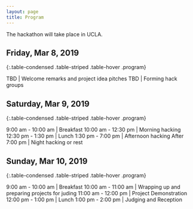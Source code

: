 ```yaml
---
layout: page
title: Program
---
```


The hackathon will take place in UCLA.

## Friday, Mar 8, 2019

{:.table-condensed .table-striped .table-hover .program}

TBD | Welcome remarks and project idea pitches
TBD | Forming hack groups

## Saturday, Mar 9, 2019

{:.table-condensed .table-striped .table-hover .program}

9:00 am - 10:00 am | Breakfast
10:00 am - 12:30 pm | Morning hacking
12:30 pm - 1:30 pm | Lunch
1:30 pm - 7:00 pm | Afternoon hacking
After 7:00 pm | Night hacking or rest

## Sunday, Mar 10, 2019

{:.table-condensed .table-striped .table-hover .program}

9:00 am - 10:00 am | Breakfast
10:00 am - 11:00 am | Wrapping up and preparing projects for juding
11:00 am - 12:00 pm | Project Demonstration
12:00 pm - 1:00 pm | Lunch
1:00 pm - 2:00 pm | Judging and Reception
